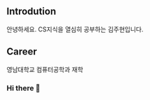 ## Introdution
안녕하세요. CS지식을 열심히 공부하는 김주현입니다.

## Career
영남대학교 컴퓨터공학과 재학

### Hi there 👋

<!--
**kjuhyeon/kjuhyeon** is a ✨ _special_ ✨ repository because its `README.md` (this file) appears on your GitHub profile.


Here are some ideas to get you started:

- 🔭 I’m currently working on ...
- 🌱 I’m currently learning ...
- 👯 I’m looking to collaborate on ...
- 🤔 I’m looking for help with ...
- 💬 Ask me about ...
- 📫 How to reach me: ...
- 😄 Pronouns: ...
- ⚡ Fun fact: ...
-->
